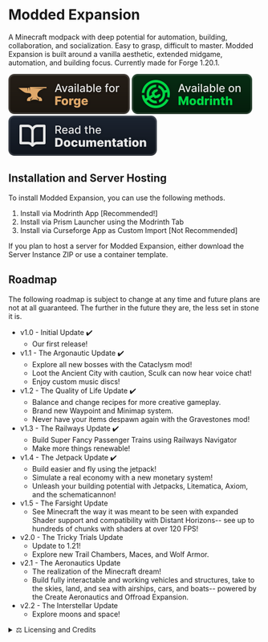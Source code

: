 # Modded Expansion
A Minecraft modpack with deep potential for automation, building, collaboration, and socialization. 
Easy to grasp, difficult to master.
Modded Expansion is built around a vanilla aesthetic, extended midgame, automation, and building focus. Currently made for Forge 1.20.1.

[![Available for Forge](https://raw.githubusercontent.com/intergrav/devins-badges/v3/assets/cozy/supported/forge_vector.svg)](https://files.minecraftforge.net/net/minecraftforge/forge/index_1.20.1.html) [![Avaliable on Modrinth!](https://raw.githubusercontent.com/intergrav/devins-badges/2dc967fc44dc73850eee42c133a55c8ffc5e30cb/assets/cozy/available/modrinth_vector.svg)](https://modrinth.com/modpack/project-cog) [![Read the Documentation](https://raw.githubusercontent.com/intergrav/devins-badges/2dc967fc44dc73850eee42c133a55c8ffc5e30cb/assets/cozy/documentation/ghpages_vector.svg)](https://github.com/MeepishRealms/Cog/wiki)

## Installation and Server Hosting
To install Modded Expansion, you can use the following methods.

1. Install via Modrinth App [Recommended!]
2. Install via Prism Launcher using the Modrinth Tab
3. Install via Curseforge App as Custom Import [Not Recommended]

If you plan to host a server for Modded Expansion, either download the Server Instance ZIP or use a container template.

## Roadmap
The following roadmap is subject to change at any time and future plans are not at all guaranteed. The further in the future they are, the less set in stone it is.
- v1.0 - Initial Update ✔️
  - Our first release!
- v1.1 - The Argonautic Update ✔️
  - Explore all new bosses with the Cataclysm mod!
  - Loot the Ancient City with caution, Sculk can now hear voice chat!
  - Enjoy custom music discs!
- v1.2 - The Quality of Life Update ✔️
  - Balance and change recipes for more creative gameplay.
  - Brand new Waypoint and Minimap system.
  - Never have your items despawn again with the Gravestones mod!
- v1.3 - The Railways Update ✔️
  - Build Super Fancy Passenger Trains using Railways Navigator
  - Make more things renewable!
- v1.4 - The Jetpack Update ✔️
  - Build easier and fly using the jetpack!
  - Simulate a real economy with a new monetary system!
  - Unleash your building potential with Jetpacks, Litematica, Axiom, and the schematicannon!
- v1.5 - The Farsight Update
  - See Minecraft the way it was meant to be seen with expanded Shader support and compatibility with Distant Horizons-- see up to hundreds of chunks with shaders at over 120 FPS!
- v2.0 - The Tricky Trials Update
  - Update to 1.21!
  - Explore new Trail Chambers, Maces, and Wolf Armor.
- v2.1 - The Aeronautics Update
  - The realization of the Minecraft dream!
  - Build fully interactable and working vehicles and structures, take to the skies, land, and sea with airships, cars, and boats-- powered by the Create Aeronautics and Offroad Expansion.
- v2.2 - The Interstellar Update
  - Explore moons and space!

<details>
    <summary>⚖️ Licensing and Credits</summary>

Nearly all mods in this pack are uploaded on Modrinth. For a list of all mods that are included in the modpack, click the [latest release](https://modrinth.com/modpack/project-cog/version/latest), and see the Dependencies section.

The following mods/resouruce/data packs are bundled as an override, meaning that they are not distributed by Modrinth's servers, but rather included as a part of the `.mrpack` binary.

- **[Chimes](https://www.curseforge.com/minecraft/mc-mods/chimes)** by BlewberryPie
  - Permission explicitly obtained from Mod Author. See [permission.png](https://github.com/MeepishRealms/Cog/tree/dev/overrides/legal/chimes/permission.png).
- **[Cosmetic Armor Reworked](https://www.curseforge.com/minecraft/mc-mods/cosmetic-armor-reworked)** by LainMI
  - The "Minecraft Mod Public License" used by the mod permits redistribution.
  - *Source code avaliable at https://github.com/zlainsama/CosmeticArmorReworked*
- **[Create: Broken Bad](https://discord.gg/JzAQPX7kDR)** and **[Usable Product](https://discord.gg/JzAQPX7kDR)** by jetpacker06 and Yoyo
  - Permission explicitly obtained from Mod Authors. See [permission1.png](https://github.com/MeepishRealms/Cog/tree/dev/overrides/legal/createbb/permission1.png), [permission2.png](https://github.com/MeepishRealms/Cog/tree/dev/overrides/legal/createbb/permission2.png), and [permission.png](https://github.com/MeepishRealms/Cog/tree/dev/overrides/legal/usableproduct/permission.png).
  - *Source code avaliable at https://github.com/jetpacker06/Create-Broken-Bad*
- **[Litematica](https://www.curseforge.com/minecraft/mc-mods/litematica)** by masady
  - The LGPL-3 used by the mod permits redistribution.
  - *Source code avaliable at https://github.com/maruohon/litematica*
- **[Mighty Mail](https://www.curseforge.com/minecraft/mc-mods/mighty-mail)** by MrCrayfish
  - The MIT License used by the mod permits redistribution.
  - *Source code avaliable at https://github.com/MrCrayfish/MightyMail*
- **[Framework](https://www.curseforge.com/minecraft/mc-mods/framework)** by MrCrayfish
  - The LGPL-2.1 used by the mod permits redistribution.
  - *Source code avaliable at https://github.com/MrCrayfish/Framework*
- **Vanilla Tweaks**: https://vanillatweaks.net/

This modpack itself is licensed under the GPLv3 and you are free to fork, redistribute, and use the code.
</details>
